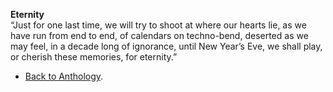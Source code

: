 **Eternity**  
“Just for one last time, we will try to shoot at where our hearts lie, as we have run from end to end, of calendars on techno-bend, deserted as we may feel, in a decade long of ignorance, until New Year’s Eve, we shall play, or cherish these memories, for eternity.”  

- <a href="https://kushalsamant.github.io/anthology.html">Back to Anthology</a>.  